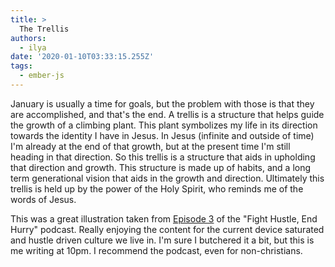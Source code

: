 ```yaml
---
title: >
  The Trellis
authors:
  - ilya
date: '2020-01-10T03:33:15.255Z'
tags:
  - ember-js
---
```

January is usually a time for goals, but the problem with those is that they are accomplished, and that's the end. A trellis is a structure that helps guide the growth of a climbing plant. This plant symbolizes my life in its direction towards the identity I have in Jesus. In Jesus (infinite and outside of time) I'm already at the end of that growth, but at the present time I'm still heading in that direction. So this trellis is a structure that aids in upholding that direction and growth. This structure is made up of habits, and a long term generational vision that aids in the growth and direction. Ultimately this trellis is held up by the power of the Holy Spirit, who reminds me of the words of Jesus.

This was a great illustration taken from [Episode 3](https://podcasts.apple.com/us/podcast/3-rule-of-life/id1480300467?i=1000455605156) of the "Fight Hustle, End Hurry" podcast. Really enjoying the content for the current device saturated and hustle driven culture we live in. I'm sure I butchered it a bit, but this is me writing at 10pm. I recommend the podcast, even for non-christians.

    
